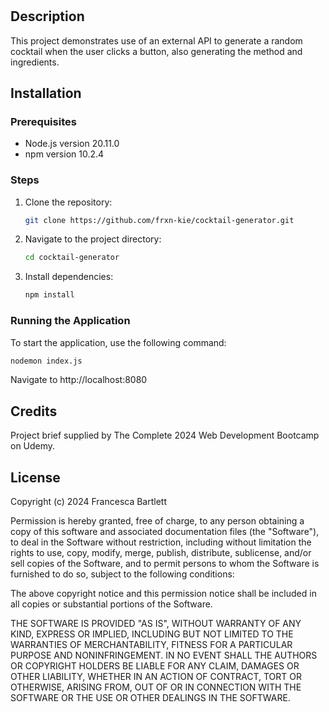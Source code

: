 # <Random Cocktail Generator>

## Description

This project demonstrates use of an external API to generate a random cocktail when the user clicks a button, also generating the method and ingredients.

## Installation

### Prerequisites

- Node.js version 20.11.0
- npm version 10.2.4

### Steps

1. Clone the repository:
    ```sh
    git clone https://github.com/frxn-kie/cocktail-generator.git
    ```
2. Navigate to the project directory:
    ```sh
    cd cocktail-generator
    ```
3. Install dependencies:
    ```sh
    npm install
    ```
### Running the Application 

To start the application, use the following command:
```sh
nodemon index.js
```
Navigate to http://localhost:8080

## Credits

Project brief supplied by The Complete 2024 Web Development Bootcamp on Udemy.

## License

Copyright (c) 2024 Francesca Bartlett

Permission is hereby granted, free of charge, to any person obtaining a copy
of this software and associated documentation files (the "Software"), to deal
in the Software without restriction, including without limitation the rights
to use, copy, modify, merge, publish, distribute, sublicense, and/or sell
copies of the Software, and to permit persons to whom the Software is
furnished to do so, subject to the following conditions:

The above copyright notice and this permission notice shall be included in all
copies or substantial portions of the Software.

THE SOFTWARE IS PROVIDED "AS IS", WITHOUT WARRANTY OF ANY KIND, EXPRESS OR
IMPLIED, INCLUDING BUT NOT LIMITED TO THE WARRANTIES OF MERCHANTABILITY,
FITNESS FOR A PARTICULAR PURPOSE AND NONINFRINGEMENT. IN NO EVENT SHALL THE
AUTHORS OR COPYRIGHT HOLDERS BE LIABLE FOR ANY CLAIM, DAMAGES OR OTHER
LIABILITY, WHETHER IN AN ACTION OF CONTRACT, TORT OR OTHERWISE, ARISING FROM,
OUT OF OR IN CONNECTION WITH THE SOFTWARE OR THE USE OR OTHER DEALINGS IN THE
SOFTWARE.
